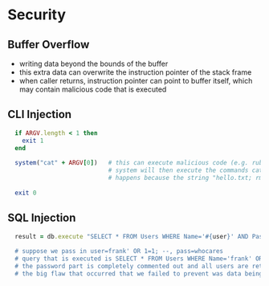# Security

## Buffer Overflow

- writing data beyond the bounds of the buffer
- this extra data can overwrite the instruction pointer of the stack frame
- when caller returns, instruction pointer can point to buffer itself, which may contain malicious code that is executed

## CLI Injection

```ruby
  if ARGV.length < 1 then
    exit 1
  end
  
  system("cat" + ARGV[0])   # this can execute malicious code (e.g. ruby file.rb "hello.txt; rm hello.txt")
                            # system will then execute the commands cat hello.txt AND rm hello.txt
                            # happens because the string "hello.txt; rm hello.txt" is treated as ARGV[0]
  
  exit 0
```

## SQL Injection

```ruby
  result = db.execute "SELECT * FROM Users WHERE Name='#{user}' AND Password='#{pass}' 
  
  # suppose we pass in user=frank' OR 1=1; --, pass=whocares
  # query that is executed is SELECT * FROM Users WHERE Name='frank' OR 1=1; -- AND Password='whocares'
  # the password part is completely commented out and all users are retrieved since OR 1=1 is always true 
  # the big flaw that occurred that we failed to prevent was data being executed as code (we didn't ensure that data can't be code)
```
